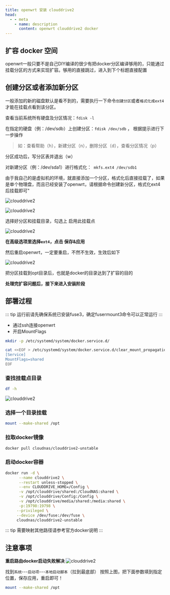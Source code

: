```yaml
---
title: openwrt 安装 clouddrive2
head:
  - - meta
    - name: description
      content: openwrt clouddrive2 docker
---
```


## 扩容 docker 空间

openwrt一般只要不是自己DIY编译的很少有把docker分区编译够用的，只能通过挂载分区的方式来实现扩容。够用的直接跳过，进入到下个标题直接配置

## 创建分区或者添加新分区

一般添加的新的磁盘默认是看不到的，需要执行一下命令`创建分区`或者`格式化成ext4`才能在挂载点看到该分区。

查看当前系统所有硬盘及分区情况：`fdisk -l`

在指定的硬盘（例：/dev/sdb）上创建分区：`fdisk /dev/sdb` ， 根据提示进行下一步操作

> 如：查看帮助（h），新建分区（n），删除分区（d），查看分区情况（p）

分区成功后，写分区表并退出（w）

对新建分区（例：/dev/sda1）进行格式化：` mkfs.ext4 /dev/sdb1`

由于我自己的是虚拟机的环境，就直接添加一个分区，格式化后直接挂载了，如果是单个物理盘，而且已经安装了openwrt，请根据命令创建新分区，格式化ext4后挂载即可"

![clouddrive2](https://i.theojs.cn/docs/20240420164209.png)

![clouddrive2](https://i.theojs.cn/docs/20240420164237.png)

选择好分区和挂载目录，勾选上 启用此挂载点

![clouddrive2](https://i.theojs.cn/docs/20240420164352.png)

**在高级选项里选择`ext4`，点击 保存&应用**

然后重启openwrt，一定要重启，不然不生效，生效后如下

![clouddrive2](https://i.theojs.cn/docs/20240420164746.png)

把分区挂载到opt目录后，也就是docker的目录达到了扩容的目的

**处理完扩容问题后，接下来进入安装阶段**

## 部署过程

::: tip
运行前请先确保系统已安装fuse3，确定fusermount3命令可以正常运行
:::

- 通过ssh连接openwrt
- 开启MountFlags

```sh
mkdir -p /etc/systemd/system/docker.service.d/
```

```sh
cat <<EOF > /etc/systemd/system/docker.service.d/clear_mount_propagation_flags.conf
[Service]
MountFlags=shared
EOF
```

### 查找挂载点目录

```sh
df -h
```

![clouddrive2](https://i.theojs.cn/docs/20240420182231.png)

### 选择一个目录挂载

```sh
mount --make-shared /opt
```

### 拉取docker镜像

```sh
docker pull cloudnas/clouddrive2-unstable
```

### 启动docker容器

```sh
docker run -d \
      --name clouddrive2 \
      --restart unless-stopped \
      --env CLOUDDRIVE_HOME=/Config \
      -v /opt/clouddrive/shared:/CloudNAS:shared \
      -v /opt/clouddrive/Config:/Config \
      -v /opt/clouddrive/media/shared:/media:shared \
      -p:19798:19798 \
     --privileged \
     --device /dev/fuse:/dev/fuse \
     cloudnas/clouddrive2-unstable
```

::: tip
需要映射其他路径请参考官方docker说明
:::

## 注意事项

**重启路由docker启动失败解决**
![clouddrive2](https://i.theojs.cn/docs/20240420165750.png)

找到`系统`---`启动项`---`本地启动脚本`（拉到最底部）
按照上图，把下面参数填到指定位置，保存应用，重启即可！

```sh
mount --make-shared /opt
```
